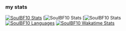 ### my stats
[![SoulBF10 Stats](https://github-readme-stats.vercel.app/api?username=soulbf10)](https://github.com/anuraghazra/github-readme-stats)
[![SoulBF10 Stats](https://github-readme-stats.vercel.app/api?username=soulbf10&show_icons=true)
[![SoulBF10 Stats](https://github-readme-stats.vercel.app/api?username=soulbf10&show_icons=true&theme=dracula)
[![SoulBF10 Languages](https://github-readme-stats.vercel.app/api/top-langs/?username=soulbf10&layout=compact)](https://github.com/anuraghazra/github-readme-stats)
[![SoulBF10 Wakatime Stats](https://github-readme-stats.vercel.app/api/wakatime?username=ffflabs)](https://github.com/anuraghazra/github-readme-stats)
